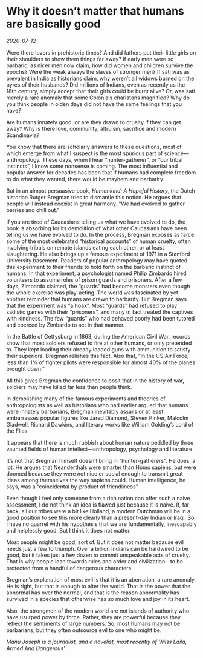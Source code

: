 # Why it doesn’t matter that humans are basically good

*2020-07-12*

Were there lovers in prehistoric times? And did fathers put their little
girls on their shoulders to show them things far away? If early men were
so barbaric, as nicer men now claim, how did women and children survive
the epochs? Were the weak always the slaves of stronger men? If sati was
as prevalent in India as historians claim, why weren’t all widows burned
on the pyres of their husbands? Did millions of Indians, even as
recently as the 18th century, simply accept that their girls could be
burnt alive? Or, was sati merely a rare anomaly that some Colonials
charlatans magnified? Why do you think people in olden days did not have
the same feelings that you have?

Are humans innately good, or are they drawn to cruelty if they can get
away? Why is there love, community, altruism, sacrifice and modern
Scandinavia?

You know that there are scholarly answers to these questions, most of
which emerge from what I suspect is the most spurious part of
science—anthropology. These days, when I hear “hunter-gatherer”, or “our
tribal instincts”, I know some nonsense is coming. The most influential
and popular answer for decades has been that if humans had complete
freedom to do what they wanted, there would be mayhem and barbarity.

But in an almost persuasive book, *Humankind: A Hopeful History*, the
Dutch historian Rutger Bregman tries to dismantle this notion. He argues
that people will instead coexist in great harmony. “We had evolved to
gather berries and chill out.”

If you are tired of Caucasians telling us what we have evolved to do,
the book is absorbing for its demolition of what other Caucasians have
been telling us we have evolved to do. In the process, Bregman exposes
as farce some of the most celebrated “historical accounts” of human
cruelty, often involving tribals on remote islands eating each other, or
at least slaughtering. He also brings up a famous experiment of 1971 in
a Stanford University basement. Readers of popular anthropology may have
quoted this experiment to their friends to hold forth on the barbaric
instinct of humans. In that experiment, a psychologist named Philip
Zimbardo hired volunteers to assume roles of prison guards and
prisoners. After a few days, Zimbardo claimed, the “guards” had become
monsters even though the whole exercise was play-acting. The world was
fascinated by yet another reminder that humans are drawn to barbarity.
But Bregman says that the experiment was “a hoax”. Most “guards” had
refused to play sadistic games with their “prisoners”, and many in fact
treated the captives with kindness. The few “guards” who had behaved
poorly had been tutored and coerced by Zimbardo to act in that manner.

In the Battle of Gettysburg in 1863, during the American Civil War,
records show that most soldiers refused to fire at other humans, or only
pretended to. They kept loading their already loaded guns with
ammunition to satisfy their superiors. Bregman relishes this fact. Also
that, “In the US Air Force, less than 1% of fighter pilots were
responsible for almost 40% of the planes brought down.”

All this gives Bregman the confidence to posit that in the history of
war, soldiers may have killed far less than people think.

In demolishing many of the famous experiments and theories of
anthropologists as well as historians who had earlier argued that humans
were innately barbarians, Bregman inevitably assails or at least
embarrasses popular figures like Jared Diamond, Steven Pinker, Malcolm
Gladwell, Richard Dawkins, and literary works like William Golding’s
Lord of the Flies.

It appears that there is much rubbish about human nature peddled by
three vaunted fields of human intellect—anthropology, psychology and
literature.

It’s not that Bregman himself doesn’t bring in “hunter-gatherers”. He
does, a lot. He argues that Neanderthals were smarter than Homo sapiens,
but were doomed because they were not nice or social enough to transmit
great ideas among themselves the way sapiens could. Human intelligence,
he says, was a “coincidental by-product of friendliness”.

Even though I feel only someone from a rich nation can offer such a
naive assessment, I do not think an idea is flawed just because it is
naive. If, far back, all our tribes were a bit like Holland, a modern
Dutchman will be in a good position to see this more clearly than a
present-day Indian or Iraqi. So, I have no quarrel with his hypothesis
that we are fundamentally, inescapably and helplessly good. But I think
it does not matter.

Most people might be good, sort of. But it does not matter because evil
needs just a few to triumph. Over a billion Indians can be hardwired to
be good, but it takes just a few dozen to commit unspeakable acts of
cruelty. That is why people lean towards rules and order and
civilization—to be protected from a handful of dangerous characters

Bregman’s explanation of most evil is that it is an aberration, a rare
anomaly. He is right, but that is enough to alter the world. That is the
power that the abnormal has over the normal, and that is the reason
abnormality has survived in a species that otherwise has so much love
and joy in its heart.

Also, the strongmen of the modern world are not islands of authority who
have usurped power by force. Rather, they are powerful because they
reflect the sentiments of large numbers. So, most humans may not be
barbarians, but they often outsource evil to one who might be.

*Manu Joseph is a journalist, and a novelist, most recently of ‘Miss
Laila, Armed And Dangerous’*
